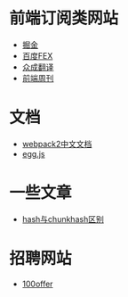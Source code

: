 # 前端订阅类网站
* <a href="https://juejin.im">掘金</a>
* <a href="http://fex.baidu.com/weekly/">百度FEX</a>
* <a href="http://zcfy.baomitu.com/">众成翻译</a>
* <a href="http://www.feweekly.com/">前端周刊</a>

# 文档
* <a href="http://www.css88.com/doc/webpack2">webpack2中文文档</a>
* <a href="https://eggjs.org/zh-cn/intro/">egg.js</a>

# 一些文章
* <a href="http://www.cnblogs.com/ihardcoder/p/5623411.html">hash与chunkhash区别</a>

# 招聘网站
* <a href="https://cn.100offer.com">100offer</a>
